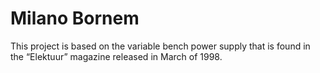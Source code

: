 # Milano Bornem

This project is based on the variable bench power supply that is found in the “Elektuur” magazine released in March of 1998.